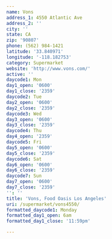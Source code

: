 ```yaml
---
name: Vons
address_1: 4550 Atlantic Ave
address_2: ''
city: ''
state: CA
zip: '90807'
phone: (562) 984-1421
latitude: '33.840971'
longitude: '-118.182753'
category: Supermarket
website: 'http://www.vons.com/'
active: ''
daycode1: Mon
day1_open: '0600'
day1_close: '2359'
daycode2: Tue
day2_open: '0600'
day2_close: '2359'
daycode3: Wed
day3_open: '0600'
day3_close: '2359'
daycode4: Thu
day4_open: '2359'
daycode5: Fri
day5_open: '0600'
day5_close: '2359'
daycode6: Sat
day6_open: '0600'
day6_close: '2359'
daycode7: Sun
day7_open: '0600'
day7_close: '2359'
'': ''
title: 'Vons, Food Oasis Los Angeles'
uri: /supermarket/vons4550/
formatted_daycode1: Monday
formatted_day1_open: 6am
formatted_day1_close: '11:59pm'

---
```

